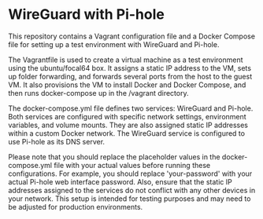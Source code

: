 # WireGuard with Pi-hole

This repository contains a Vagrant configuration file and a Docker Compose file for setting up a test environment with WireGuard and Pi-hole.

The Vagrantfile is used to create a virtual machine as a test environment using the ubuntu/focal64 box. It assigns a static IP address to the VM, sets up folder forwarding, and forwards several ports from the host to the guest VM. It also provisions the VM to install Docker and Docker Compose, and then runs docker-compose up in the /vagrant directory.

The docker-compose.yml file defines two services: WireGuard and Pi-hole. Both services are configured with specific network settings, environment variables, and volume mounts. They are also assigned static IP addresses within a custom Docker network. The WireGuard service is configured to use Pi-hole as its DNS server.

Please note that you should replace the placeholder values in the docker-compose.yml file with your actual values before running these configurations. For example, you should replace 'your-password' with your actual Pi-hole web interface password. Also, ensure that the static IP addresses assigned to the services do not conflict with any other devices in your network. This setup is intended for testing purposes and may need to be adjusted for production environments.
